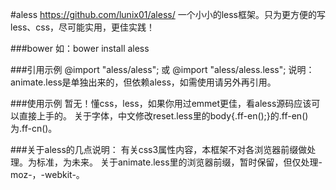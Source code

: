 #aless
    https://github.com/lunix01/aless/
    一个小小的less框架。只为更方便的写less、css，尽可能实用，更佳实践！

###bower
    如：bower install aless

###引用示例
    @import "aless/aless";
    或
    @import "aless/aless.less";
    说明：animate.less是单独出来的，但依赖aless，如需使用请另外再引用。

###使用示例
    暂无！懂css，less，如果你用过emmet更佳，看aless源码应该可以直接上手的。
    关于字体，中文修改reset.less里的body{.ff-en();}的.ff-en()为.ff-cn()。

###关于aless的几点说明：
    有关css3属性内容，本框架不对各浏览器前缀做处理。为标准，为未来。
    关于animate.less里的浏览器前缀，暂时保留，但仅处理-moz-，-webkit-。
